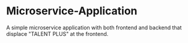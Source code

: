 # Microservice-Application
A simple microservice application with both frontend and backend that displace "TALENT PLUS" at the frontend.
